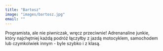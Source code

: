 ```yaml
---
title: "Bartosz"
image: "images/bartosz.jpg"
email: ""
---
```


Programista, ale nie piwniczak, wręcz przeciwnie! Adrenanaline junkie, który najchętniej każdą podróż łączyłby z jazdą motocyklem, samochodem lub czymkolwiek innym - byle szybko i z klasą.